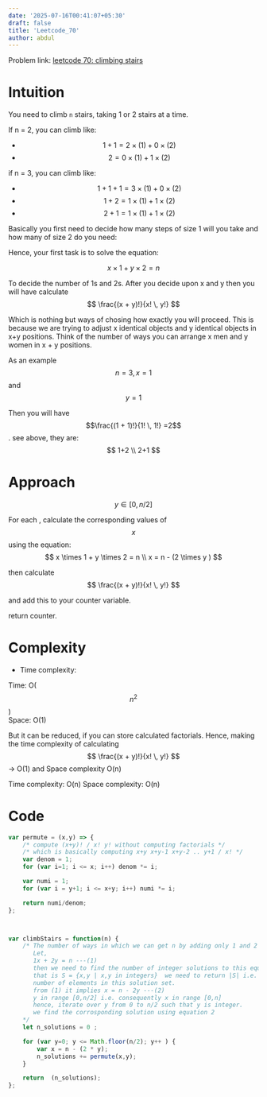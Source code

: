 ```yaml
---
date: '2025-07-16T00:41:07+05:30'
draft: false
title: 'Leetcode_70'
author: abdul
---
```


Problem link: [leetcode 70: climbing stairs](https://leetcode.com/problems/climbing-stairs/description/)

# Intuition
<!-- Describe your first thoughts on how to solve this problem. -->
You need to climb `n` stairs, taking 1 or 2 stairs at a time.

If n = 2, you can climb like: 
- $$1+1 = 2\times (1) + 0 \times(2)$$
- $$2 = 0 \times (1) + 1\times(2) $$

if n = 3, you can climb like:
- $$1+1+1 =  3\times(1) + 0\times(2)$$
- $$1+2   =  1\times(1) + 1\times(2)$$
- $$2+1   =  1\times(1) + 1\times(2) $$

Basically you first need to decide how many steps of size 1 will you take and how many of size 2 do you need:

Hence, your first task is to solve the equation:


$$
x \times 1 + y \times 2 = n 
$$ 

To decide the number of 1s and 2s. After you decide upon x and y  then you will have calculate
$$ 
\frac{(x + y)!}{x! \, y!}
$$

Which is nothing but ways of chosing how exactly you will proceed. This is because we are trying to adjust x identical objects and y identical objects in x+y positions. Think of the number of ways you can arrange x men and y women in x + y positions.

As an example $$n=3, x=1 $$ and $$y=1$$ 

Then you will have $$\frac{(1 + 1)!}{1! \, 1!} =2$$. see above, they are:
$$
1+2 \\
2+1
$$


# Approach
<!-- Describe your approach to solving the problem. -->
 $$ y \in [0, n/2] $$

For each , calculate the corresponding values of $$x$$ using the equation:
$$
x \times 1 + y \times 2 = n \\
x = n - (2 \times y )
$$ 

then calculate 
$$ 
\frac{(x + y)!}{x! \, y!}
$$

and add this to your counter variable.

return counter.

# Complexity
- Time complexity:
<!-- Add your time complexity here, e.g. $$O(n)$$ -->
Time: O($$n^2$$)  
Space: O(1)

But it can be reduced, if you can store calculated factorials. Hence, making the time complexity of calculating $$ 
\frac{(x + y)!}{x! \, y!}
$$ -> O(1) and Space complexity O(n)

Time complexity: O(n)
Space complexity: O(n)

# Code
```javascript []
var permute = (x,y) => {
    /* compute (x+y)! / x! y! without computing factorials */
    /* which is basically computing x+y x+y-1 x+y-2 .. y+1 / x! */
    var denom = 1;
    for (var i=1; i <= x; i++) denom *= i;

    var numi = 1;
    for (var i = y+1; i <= x+y; i++) numi *= i;

    return numi/denom;
};



var climbStairs = function(n) {
    /* The number of ways in which we can get n by adding only 1 and 2
       Let,
       1x + 2y = n ---(1)
       then we need to find the number of integer solutions to this equation.
       that is S = {x,y | x,y in integers}  we need to return |S| i.e. the
       number of elements in this solution set.
       from (1) it implies x = n - 2y ---(2)
       y in range [0,n/2] i.e. consequently x in range [0,n]
       hence, iterate over y from 0 to n/2 such that y is integer.
       we find the corrosponding solution using equation 2
    */
    let n_solutions = 0 ;

    for (var y=0; y <= Math.floor(n/2); y++ ) {
        var x = n - (2 * y);
        n_solutions += permute(x,y);
    }

    return  (n_solutions);
};

```

